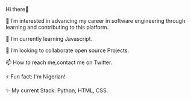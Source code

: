 Hi there👋

👀 I’m interested in advancing my career in software engineering through learning and contributing to this platform.

🌱 I’m currently learning Javascript.

💞️ I’m looking to collaborate open source Projects.

📫 How to reach me,contact me on Twitter.

⚡ Fun fact: I'm Nigerian!

✨ My current Stack: Python, HTML, CSS.

<!---
Ritapossible/Ritapossible is a ✨ special ✨ repository because its `README.md` (this file) appears on your GitHub profile.
You can click the Preview link to take a look at your changes.
--->

